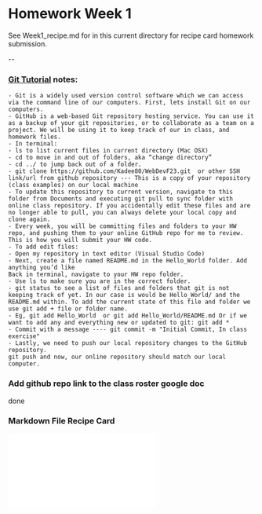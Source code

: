 # Homework Week 1

See Week1_recipe.md for in this current directory for recipe card homework submission.

-- 

### **[Git Tutorial](http://rogerdudler.github.io/git-guide/) notes:**

    - Git is a widely used version control software which we can access via the command line of our computers. First, lets install Git on our computers.
    - GitHub is a web-based Git repository hosting service. You can use it as a backup of your git repositories, or to collaborate as a team on a project. We will be using it to keep track of our in class, and homework files.
    - In terminal:
    - ls to list current files in current directory (Mac OSX)
    - cd to move in and out of folders, aka “change directory”
    - cd ../ to jump back out of a folder.
    - git clone https://github.com/Kadee80/WebDevF23.git  or other SSH link/url from github repository --- This is a copy of your repository (class examples) on our local machine
    - To update this repository to current version, navigate to this folder from Documents and executing git pull to sync folder with online class repository. If you accidentally edit these files and are no longer able to pull, you can always delete your local copy and clone again.
    - Every week, you will be committing files and folders to your HW repo, and pushing them to your online GitHub repo for me to review. This is how you will submit your HW code.
    - To add edit files:
    - Open my repository in text editor (Visual Studio Code)
    - Next, create a file named README.md in the Hello_World folder. Add anything you’d like
    Back in terminal, navigate to your HW repo folder.
    - Use ls to make sure you are in the correct folder.
    - git status to see a list of files and folders that git is not keeping track of yet. In our case is would be Hello_World/ and the README.md within. To add the current state of this file and folder we use git add + file or folder name.
    - Eg, git add Hello_World  or git add Hello_World/README.md Or if we want to add any and everything new or updated to git: git add *
    - Commit with a message ---- git commit -m "Initial Commit, In class exercise"
    - Lastly, we need to push our local repository changes to the GitHub repository.
    git push and now, our online repository should match our local computer.


### Add github repo link to the class roster google doc

done

### Markdown File Recipe Card

![Recipe card](./Week1_recipe.md "Recipe card")